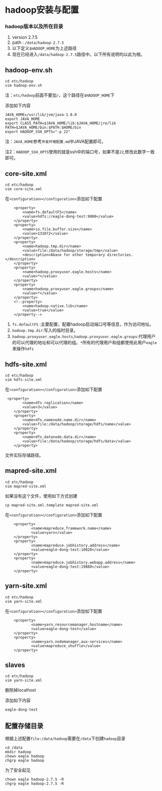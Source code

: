 # hadoop安装与配置

### hadoop版本以及所在目录

1. version 2.7.5
2. path : `/data/hadoop-2.7.5`
3. 以下定义`$HADOOP_HOME`为上述路径
4. 现在已经进入`/data/hadoop-2.7.5`路径中。以下所有说明均以此为根。

## hadoop-env.sh

```
cd etc/hadoop
vim hadoop-env.sh
```
注：`etc/hadoop`前面不要加`/`，这个路径在`$HADOOP_HOME`下

添加如下内容
```
JAVA_HOME=/usr/lib/jvm/java-1.8.0
export JAVA_HOME
export CLASS_PATH=$JAVA_HOME/lib:$JAVA_HOME/jre/lib
PATH=$JAVA_HOME/bin:$PATH:$HOME/bin
export HADOOP_SSH_OPTS="-p 22"
```

注：`JAVA_HOME`参考`开发环境配置.md`中JAVA配置即可。

注2：`HADOOP_SSH_OPTS`使用的就是ssh中的端口号，如果不是`22`,修改此数字一致即可。

## core-site.xml

```
cd etc/hadoop
vim core-site.xml
```
在`<configuration></configuration>`添加如下配置
```
    <property>
        <name>fs.defaultFS</name>
        <value>hdfs://eagle-dong-test:9000</value>
    </property>
    <property>
        <name>io.file.buffer.size</name>
        <value>131072</value>
    </property>
    <property>
        <name>hadoop.tmp.dir</name>
        <value>file:/data/hadoop/storage/tmp</value>
        <description>Abase for other temporary directories.</description>
    </property>
    <property>
        <name>hadoop.proxyuser.eagle.hosts</name>
        <value>*</value>
    </property>
    <property>
        <name>hadoop.proxyuser.eagle.groups</name>
        <value>*</value>
    </property>
    <!--property>
        <name>hadoop.native.lib</name>
        <value>true</value>
    </property-->
```

1. `fs.defaultFS` :主要配置，配置hadoop启动端口号等信息，作为访问地址。
2. `hadoop.tmp.dir`:写入的临时目录。
3. `hadoop.proxyuser.eagle.hosts`,`hadoop.proxyuser.eagle.groups`:代理用户的可以代理的地址和可以代理的组。`*`所有的代理用户和组都使用此用户`eagle`来操作`hdfs`

## hdfs-site.xml
```
cd etc/hadoop
vim hdfs-site.xml
```
在`<configuration></configuration>`添加如下配置
```
 <property>
        <name>dfs.replication</name>
        <value>3</value>
    </property>
    <property>
        <name>dfs.namenode.name.dir</name>
        <value>file:/data/hadoop/storage/hdfs/name</value>
    </property>
    <property>
        <name>dfs.datanode.data.dir</name>
        <value>file:/data/hadoop/storage/hdfs/data</value>
    </property>
```
文件实际存储路径。

## mapred-site.xml
```
cd etc/hadoop
vim mapred-site.xml
```
如果没有这个文件，使用如下方式创建
```
cp mapred-site.xml.template mapred-site.xml
```
在`<configuration></configuration>`添加如下配置
```
    <property>
            <name>mapreduce.framework.name</name>
            <value>yarn</value>
    </property>
    <property>
            <name>mapreduce.jobhistory.address</name>
            <value>eagle-dong-test:10020</value>
    </property>
    <property>
            <name>mapreduce.jobhistory.webapp.address</name>
            <value>eagle-dong-test:19888</value>
    </property>
```

## yarn-site.xml

```
cd etc/hadoop
vim yarn-site.xml
```
在`<configuration></configuration>`添加如下配置
```
    <property>
            <name>yarn.resourcemanager.hostname</name>
            <value>eagle-dong-test</value>
    </property>
    <property>
            <name>yarn.nodemanager.aux-services</name>
            <value>mapreduce_shuffle</value>
    </property>
```
## slaves

```
cd etc/hadoop
vim yarn-site.xml
```

删除掉localhost

添加如下内容
```
eagle-dong-test
```

## 配置存储目录

根据上述配置`file:/data/hadoop`需要在`/data`下创建`hadoop`目录
```
cd /data
mkdir hadoop
chown eagle hadoop
chgrp eagle hadoop
```

为了安全起见
```
chown eagle hadoop-2.7.5 -R
chgrp eagle hadoop-2.7.5 -R
```

